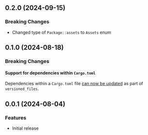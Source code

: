 ## 0.2.0 (2024-09-15)

### Breaking Changes

- Changed type of `Package::assets` to `Assets` enum

## 0.1.0 (2024-08-18)

### Breaking Changes

#### Support for dependencies within `Cargo.toml`

Dependencies within a `Cargo.toml` file [can now be updated](https://knope.tech/reference/config-file/packages/)
as part of `versioned_files`.

## 0.0.1 (2024-08-04)

### Features

- Initial release
